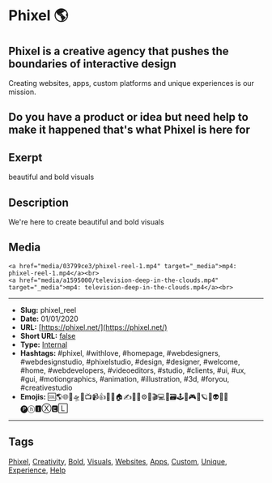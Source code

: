 # Phixel 🌎
## Phixel is a creative agency that pushes the boundaries of interactive design
Creating websites, apps, custom platforms and unique experiences is our mission.

Do you have a product or idea but need help to make it happened that's what Phixel is here for
------------
## Exerpt
beautiful and bold visuals
## Description
We're here to create beautiful and bold visuals
## Media
	<a href="media/03799ce3/phixel-reel-1.mp4" target="_media">mp4: phixel-reel-1.mp4</a><br>
	<a href="media/a1595000/television-deep-in-the-clouds.mp4" target="_media">mp4: television-deep-in-the-clouds.mp4</a><br>

------------
- **Slug:** phixel_reel
- **Date:** 01/01/2020
- **URL:** [https://phixel.net/](https://phixel.net/)
- **Short URL:** [false](false)
- **Type:** [Internal](#internal)
- **Hashtags:** #phixel, #withlove, #homepage, #webdesigners, #webdesignstudio, #phixelstudio, #design, #designer, #welcome, #home, #webdevelopers, #videoeditors, #studio, #clients, #ui, #ux, #gui, #motiongraphics, #animation, #illustration, #3d, #foryou, #creativestudio
- **Emojis:** 🆒🌎🌐🎨🛸📼📺📹👍🔗📝🏠✍️👨‍💻⚙️🔮🎬‍💻👑🗃️🕹️👾🎮📲🪐🌟👽🚀🌌
🅟ⓗ🅸Ⓧ🅴🄻

------------
## Tags
[Phixel](#phixel), [Creativity](#creativity), [Bold](#bold), [Visuals](#visuals), [Websites](#websites), [Apps](#apps), [Custom](#custom), [Unique](#unique), [Experience](#experience), [Help](#help)
